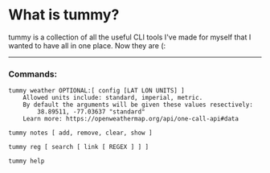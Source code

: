 # What is tummy?


tummy is a collection of all the useful CLI tools I've made for myself that I
wanted to have all in one place. Now they are (:

***

### Commands:

    tummy weather OPTIONAL:[ config [LAT LON UNITS] ]
        Allowed units include: standard, imperial, metric.
        By default the arguments will be given these values resectively:
            38.89511, -77.03637 "standard"
        Learn more: https://openweathermap.org/api/one-call-api#data

    tummy notes [ add, remove, clear, show ]

    tummy reg [ search [ link [ REGEX ] ] ]

    tummy help